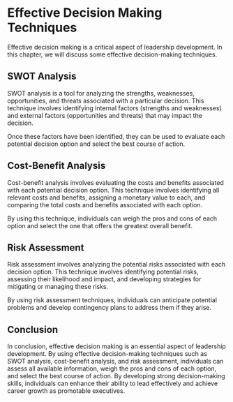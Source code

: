 Effective Decision Making Techniques
====================================================================================

Effective decision making is a critical aspect of leadership development. In this chapter, we will discuss some effective decision-making techniques.

SWOT Analysis
-------------

SWOT analysis is a tool for analyzing the strengths, weaknesses, opportunities, and threats associated with a particular decision. This technique involves identifying internal factors (strengths and weaknesses) and external factors (opportunities and threats) that may impact the decision.

Once these factors have been identified, they can be used to evaluate each potential decision option and select the best course of action.

Cost-Benefit Analysis
---------------------

Cost-benefit analysis involves evaluating the costs and benefits associated with each potential decision option. This technique involves identifying all relevant costs and benefits, assigning a monetary value to each, and comparing the total costs and benefits associated with each option.

By using this technique, individuals can weigh the pros and cons of each option and select the one that offers the greatest overall benefit.

Risk Assessment
---------------

Risk assessment involves analyzing the potential risks associated with each decision option. This technique involves identifying potential risks, assessing their likelihood and impact, and developing strategies for mitigating or managing these risks.

By using risk assessment techniques, individuals can anticipate potential problems and develop contingency plans to address them if they arise.

Conclusion
----------

In conclusion, effective decision making is an essential aspect of leadership development. By using effective decision-making techniques such as SWOT analysis, cost-benefit analysis, and risk assessment, individuals can assess all available information, weigh the pros and cons of each option, and select the best course of action. By developing strong decision-making skills, individuals can enhance their ability to lead effectively and achieve career growth as promotable executives.
